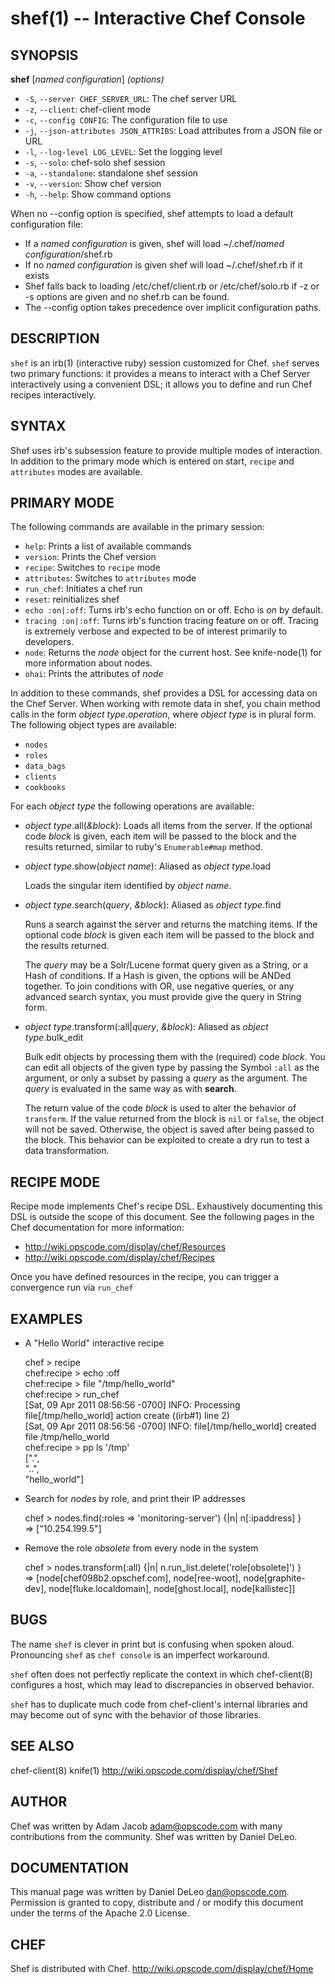 shef(1) -- Interactive Chef Console
========================================

## SYNOPSIS

__shef__ [_named configuration_] _(options)_

  * `-S`, `--server CHEF_SERVER_URL`:
    The chef server URL
  * `-z`, `--client`:
    chef-client mode
  * `-c`, `--config CONFIG`:
    The configuration file to use
  * `-j`, `--json-attributes JSON_ATTRIBS`:
    Load attributes from a JSON file or URL
  * `-l`, `--log-level LOG_LEVEL`:
    Set the logging level
  * `-s`, `--solo`:
    chef-solo shef session
  * `-a`, `--standalone`:
    standalone shef session
  * `-v`, `--version`:
    Show chef version
  * `-h`, `--help`:
    Show command options

When no --config option is specified, shef attempts to load a default configuration file:

* If a _named configuration_ is given, shef will load ~/.chef/_named
  configuration_/shef.rb
* If no _named configuration_ is given shef will load ~/.chef/shef.rb if it exists
* Shef falls back to loading /etc/chef/client.rb or /etc/chef/solo.rb if -z or
  -s options are given and no shef.rb can be found.
* The --config option takes precedence over implicit configuration
  paths.

## DESCRIPTION

`shef` is an irb(1) (interactive ruby) session customized for Chef.
`shef` serves two primary functions: it provides a means to
interact with a Chef Server interactively using a convenient DSL; it
allows you to define and run Chef recipes interactively.

## SYNTAX
Shef uses irb's subsession feature to provide multiple modes of
interaction. In addition to the primary mode which is entered on start,
`recipe` and `attributes` modes are available.

## PRIMARY MODE
The following commands are available in the primary
session:

  * `help`:
    Prints a list of available commands
  * `version`:
    Prints the Chef version
  * `recipe`:
    Switches to `recipe` mode
  * `attributes`:
    Switches to `attributes` mode
  * `run_chef`:
    Initiates a chef run
  * `reset`:
    reinitializes shef
  * `echo :on|:off`:
    Turns irb's echo function on or off. Echo is _on_ by default.
  * `tracing :on|:off`:
    Turns irb's function tracing feature on or off. Tracing is extremely
    verbose and expected to be of interest primarily to developers.
  * `node`:
    Returns the _node_ object for the current host. See knife-node(1)
    for more information about nodes.
  * `ohai`:
    Prints the attributes of _node_

In addition to these commands, shef provides a DSL for accessing data on
the Chef Server. When working with remote data in shef, you chain method
calls in the form _object type_._operation_, where _object type_ is in
plural form. The following object types are available:

  * `nodes`
  * `roles`
  * `data_bags`
  * `clients`
  * `cookbooks`

For each _object type_ the following operations are available:

  * _object type_.all(_&block_):
    Loads all items from the server. If the optional code _block_ is
    given, each item will be passed to the block and the results
    returned, similar to ruby's `Enumerable#map` method.
  * _object type_.show(_object name_):
    Aliased as _object type_.load

    Loads the singular item identified by _object name_.
  * _object type_.search(_query_, _&block_):
    Aliased as _object type_.find

    Runs a search against the server and returns the matching items. If
    the optional code _block_ is given each item will be passed to the
    block and the results returned.

    The _query_ may be a Solr/Lucene format query given as a String, or
    a Hash of conditions. If a Hash is given, the options will be ANDed
    together. To join conditions with OR, use negative queries, or any
    advanced search syntax, you must provide give the query in String
    form.
  * _object type_.transform(:all|_query_, _&block_):
    Aliased as _object type_.bulk_edit

    Bulk edit objects by processing them with the (required) code _block_.
    You can edit all objects of the given type by passing the Symbol
    `:all` as the argument, or only a subset by passing a _query_ as the
    argument. The _query_ is evaluated in the same way as with
    __search__.

    The return value of the code _block_ is used to alter the behavior
    of `transform`. If the value returned from the block is `nil` or
    `false`, the object will not be saved. Otherwise, the object is
    saved after being passed to the block. This behavior can be
    exploited to create a dry run to test a data transformation.

## RECIPE MODE
Recipe mode implements Chef's recipe DSL. Exhaustively documenting this
DSL is outside the scope of this document. See the following pages in
the Chef documentation for more information:

  * <http://wiki.opscode.com/display/chef/Resources>
  * <http://wiki.opscode.com/display/chef/Recipes>

Once you have defined resources in the recipe, you can trigger a
convergence run via `run_chef`

## EXAMPLES

* A "Hello World" interactive recipe

  chef > recipe  
  chef:recipe > echo :off  
  chef:recipe > file "/tmp/hello\_world"  
  chef:recipe > run\_chef  
  [Sat, 09 Apr 2011 08:56:56 -0700] INFO: Processing file[/tmp/hello\_world] action create ((irb#1) line 2)  
  [Sat, 09 Apr 2011 08:56:56 -0700] INFO: file[/tmp/hello\_world] created file /tmp/hello\_world  
  chef:recipe > pp ls '/tmp'  
  [".",  
  "..",  
  "hello\_world"]  

* Search for _nodes_ by role, and print their IP addresses

  chef > nodes.find(:roles => 'monitoring-server') {|n| n[:ipaddress] }  
  => ["10.254.199.5"]  

* Remove the role _obsolete_ from every node in the system

  chef > nodes.transform(:all) {|n| n.run\_list.delete('role[obsolete]') }  
   => [node[chef098b2.opschef.com], node[ree-woot], node[graphite-dev], node[fluke.localdomain], node[ghost.local], node[kallistec]]  


## BUGS
The name `shef` is clever in print but is confusing when spoken aloud.
Pronouncing `shef` as `chef console` is an imperfect workaround.

`shef` often does not perfectly replicate the context in which
chef-client(8) configures a host, which may lead to discrepancies in
observed behavior.

`shef` has to duplicate much code from chef-client's internal libraries
and may become out of sync with the behavior of those libraries.

## SEE ALSO
  chef-client(8) knife(1)
  <http://wiki.opscode.com/display/chef/Shef>

## AUTHOR
   Chef was written by Adam Jacob <adam@opscode.com> with many
   contributions from the community. Shef was written by Daniel DeLeo.

## DOCUMENTATION
   This manual page was written by Daniel DeLeo <dan@opscode.com>.
   Permission is granted to copy, distribute and / or modify this
   document under the terms of the Apache 2.0 License.

## CHEF
   Shef is distributed with Chef. <http://wiki.opscode.com/display/chef/Home>



